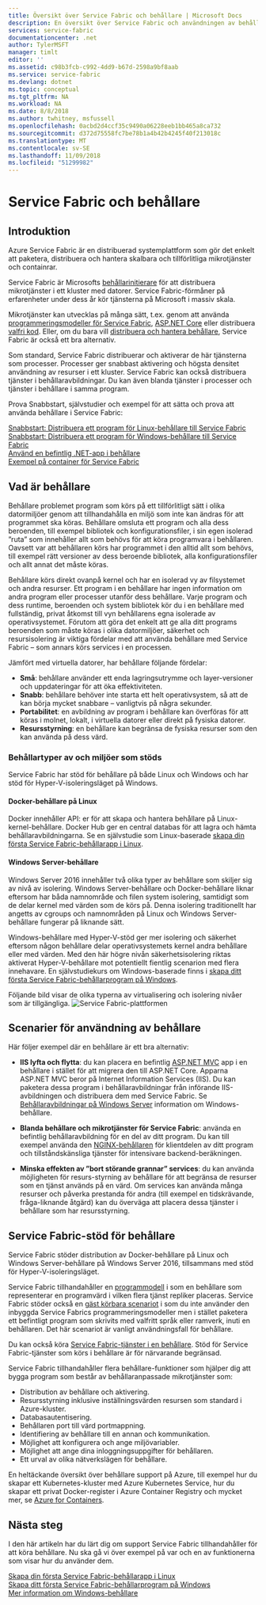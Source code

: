 ```yaml
---
title: Översikt över Service Fabric och behållare | Microsoft Docs
description: En översikt över Service Fabric och användningen av behållare för att distribuera mikrotjänstprogram. Den här artikeln innehåller en översikt över hur du kan använda behållare och de tillgängliga funktionerna i Service Fabric.
services: service-fabric
documentationcenter: .net
author: TylerMSFT
manager: timlt
editor: ''
ms.assetid: c98b3fcb-c992-4dd9-b67d-2598a9bf8aab
ms.service: service-fabric
ms.devlang: dotnet
ms.topic: conceptual
ms.tgt_pltfrm: NA
ms.workload: NA
ms.date: 8/8/2018
ms.author: twhitney, msfussell
ms.openlocfilehash: 0acbd2d4ccf35c9490a06228eeb1bb465a8ca732
ms.sourcegitcommit: d372d75558fc7be78b1a4b42b4245f40f213018c
ms.translationtype: MT
ms.contentlocale: sv-SE
ms.lasthandoff: 11/09/2018
ms.locfileid: "51299982"
---
```

# <a name="service-fabric-and-containers"></a>Service Fabric och behållare

## <a name="introduction"></a>Introduktion

Azure Service Fabric är en distribuerad systemplattform som gör det enkelt att paketera, distribuera och hantera skalbara och tillförlitliga mikrotjänster och containrar.

Service Fabric är Microsofts [behållarinitierare](service-fabric-cluster-resource-manager-introduction.md) för att distribuera mikrotjänster i ett kluster med datorer. Service Fabric-förmåner på erfarenheter under dess år kör tjänsterna på Microsoft i massiv skala.

Mikrotjänster kan utvecklas på många sätt, t.ex. genom att använda [programmeringsmodeller för Service Fabric](service-fabric-choose-framework.md), [ASP.NET Core](service-fabric-reliable-services-communication-aspnetcore.md) eller distribuera [valfri kod](service-fabric-guest-executables-introduction.md). Eller, om du bara vill [distribuera och hantera behållare](service-fabric-containers-overview.md), Service Fabric är också ett bra alternativ.

Som standard, Service Fabric distribuerar och aktiverar de här tjänsterna som processer. Processer ger snabbast aktivering och högsta densitet användning av resurser i ett kluster. Service Fabric kan också distribuera tjänster i behållaravbildningar. Du kan även blanda tjänster i processer och tjänster i behållare i samma program.

Prova Snabbstart, självstudier och exempel för att sätta och prova att använda behållare i Service Fabric:  

[Snabbstart: Distribuera ett program för Linux-behållare till Service Fabric](service-fabric-quickstart-containers-linux.md)  
[Snabbstart: Distribuera ett program för Windows-behållare till Service Fabric](service-fabric-quickstart-containers.md)  
[Använd en befintlig .NET-app i behållare](service-fabric-host-app-in-a-container.md)  
[Exempel på container för Service Fabric](https://azure.microsoft.com/resources/samples/service-fabric-containers/)  

## <a name="what-are-containers"></a>Vad är behållare

Behållare problemet program som körs på ett tillförlitligt sätt i olika datormiljöer genom att tillhandahålla en miljö som inte kan ändras för att programmet ska köras. Behållare omsluta ett program och alla dess beroenden, till exempel bibliotek och konfigurationsfiler, i sin egen isolerad ”ruta” som innehåller allt som behövs för att köra programvara i behållaren. Oavsett var att behållaren körs har programmet i den alltid allt som behövs, till exempel rätt versioner av dess beroende bibliotek, alla konfigurationsfiler och allt annat det måste köras.

Behållare körs direkt ovanpå kernel och har en isolerad vy av filsystemet och andra resurser. Ett program i en behållare har ingen information om andra program eller processer utanför dess behållare. Varje program och dess runtime, beroenden och system bibliotek kör du i en behållare med fullständig, privat åtkomst till vyn behållarens egna isolerade av operativsystemet. Förutom att göra det enkelt att ge alla ditt programs beroenden som måste köras i olika datormiljöer, säkerhet och resursisolering är viktiga fördelar med att använda behållare med Service Fabric – som annars körs services i en processen.

Jämfört med virtuella datorer, har behållare följande fördelar:

* **Små**: behållare använder ett enda lagringsutrymme och layer-versioner och uppdateringar för att öka effektiviteten.
* **Snabb**: behållare behöver inte starta ett helt operativsystem, så att de kan börja mycket snabbare – vanligtvis på några sekunder.
* **Portabilitet**: en avbildning av program i behållare kan överföras för att köras i molnet, lokalt, i virtuella datorer eller direkt på fysiska datorer.
* **Resursstyrning**: en behållare kan begränsa de fysiska resurser som den kan använda på dess värd.

### <a name="container-types-and-supported-environments"></a>Behållartyper av och miljöer som stöds

Service Fabric har stöd för behållare på både Linux och Windows och har stöd för Hyper-V-isoleringsläget på Windows.

#### <a name="docker-containers-on-linux"></a>Docker-behållare på Linux

Docker innehåller API: er för att skapa och hantera behållare på Linux-kernel-behållare. Docker Hub ger en central databas för att lagra och hämta behållaravbildningarna.
Se en självstudie som Linux-baserade [skapa din första Service Fabric-behållarapp i Linux](service-fabric-get-started-containers-linux.md).

#### <a name="windows-server-containers"></a>Windows Server-behållare

Windows Server 2016 innehåller två olika typer av behållare som skiljer sig av nivå av isolering. Windows Server-behållare och Docker-behållare liknar eftersom har båda namnområde och filen system isolering, samtidigt som de delar kernel med värden som de körs på. Denna isolering traditionellt har angetts av cgroups och namnområden på Linux och Windows Server-behållare fungerar på liknande sätt.

Windows-behållare med Hyper-V-stöd ger mer isolering och säkerhet eftersom någon behållare delar operativsystemets kernel andra behållare eller med värden. Med den här högre nivån säkerhetsisolering riktas aktiverat Hyper-V-behållare mot potentiellt fientlig scenarion med flera innehavare.
En självstudiekurs om Windows-baserade finns i [skapa ditt första Service Fabric-behållarprogram på Windows](service-fabric-get-started-containers.md).

Följande bild visar de olika typerna av virtualisering och isolering nivåer som är tillgängliga.
![Service Fabric-plattformen][Image1]

## <a name="scenarios-for-using-containers"></a>Scenarier för användning av behållare

Här följer exempel där en behållare är ett bra alternativ:

* **IIS lyfta och flytta**: du kan placera en befintlig [ASP.NET MVC](https://www.asp.net/mvc) app i en behållare i stället för att migrera den till ASP.NET Core. Apparna ASP.NET MVC beror på Internet Information Services (IIS). Du kan paketera dessa program i behållaravbildningar från införande IIS-avbildningen och distribuera dem med Service Fabric. Se [Behållaravbildningar på Windows Server](https://docs.microsoft.com/virtualization/windowscontainers/quick-start/quick-start-windows-server) information om Windows-behållare.

* **Blanda behållare och mikrotjänster för Service Fabric**: använda en befintlig behållaravbildning för en del av ditt program. Du kan till exempel använda den [NGINX-behållaren](https://hub.docker.com/_/nginx/) för klientdelen av ditt program och tillståndskänsliga tjänster för intensivare backend-beräkningen.

* **Minska effekten av ”bort störande grannar” services**: du kan använda möjligheten för resurs-styrning av behållare för att begränsa de resurser som en tjänst används på en värd. Om services kan använda många resurser och påverka prestanda för andra (till exempel en tidskrävande, fråga-liknande åtgärd) kan du överväga att placera dessa tjänster i behållare som har resursstyrning.

## <a name="service-fabric-support-for-containers"></a>Service Fabric-stöd för behållare

Service Fabric stöder distribution av Docker-behållare på Linux och Windows Server-behållare på Windows Server 2016, tillsammans med stöd för Hyper-V-isoleringsläget. 

Service Fabric tillhandahåller en [programmodell](service-fabric-application-model.md) i som en behållare som representerar en programvärd i vilken flera tjänst repliker placeras. Service Fabric stöder också en [gäst körbara scenariot](service-fabric-guest-executables-introduction.md) i som du inte använder den inbyggda Service Fabrics programmeringsmodeller men i stället paketera ett befintligt program som skrivits med valfritt språk eller ramverk, inuti en behållaren. Det här scenariot är vanligt användningsfall för behållare.

Du kan också köra [Service Fabric-tjänster i en behållare](service-fabric-services-inside-containers.md). Stöd för Service Fabric-tjänster som körs i behållare är för närvarande begränsad.

Service Fabric tillhandahåller flera behållare-funktioner som hjälper dig att bygga program som består av behållaranpassade mikrotjänster som:

* Distribution av behållare och aktivering.
* Resursstyrning inklusive inställningsvärden resursen som standard i Azure-kluster.
* Databasautentisering.
* Behållaren port till värd portmappning.
* Identifiering av behållare till en annan och kommunikation.
* Möjlighet att konfigurera och ange miljövariabler.
* Möjlighet att ange dina inloggningsuppgifter för behållaren.
* Ett urval av olika nätverkslägen för behållare.

En heltäckande översikt över behållare support på Azure, till exempel hur du skapar ett Kubernetes-kluster med Azure Kubernetes Service, hur du skapar ett privat Docker-register i Azure Container Registry och mycket mer, se [Azure for Containers](https://docs.microsoft.com/azure/containers/).

## <a name="next-steps"></a>Nästa steg

I den här artikeln har du lärt dig om support Service Fabric tillhandahåller för att köra behållare. Nu ska gå vi över exempel på var och en av funktionerna som visar hur du använder dem.

[Skapa din första Service Fabric-behållarapp i Linux](service-fabric-get-started-containers-linux.md)  
[Skapa ditt första Service Fabric-behållarprogram på Windows](service-fabric-get-started-containers.md)  
[Mer information om Windows-behållare](https://docs.microsoft.com/virtualization/windowscontainers/about/)

[Image1]: media/service-fabric-containers/Service-Fabric-Types-of-Isolation.png